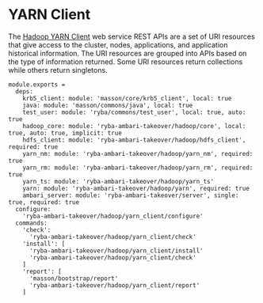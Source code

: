 
# YARN Client

The [Hadoop YARN Client](http://hadoop.apache.org/docs/current/hadoop-yarn/hadoop-yarn-site/WebServicesIntro.html) web service REST APIs are a set of URI resources that give access to the cluster, nodes, applications, and application historical information.
The URI resources are grouped into APIs based on the type of information returned. Some URI resources return collections while others return singletons.

    module.exports =
      deps:
        krb5_client: module: 'masson/core/krb5_client', local: true
        java: module: 'masson/commons/java', local: true
        test_user: module: 'ryba/commons/test_user', local: true, auto: true
        hadoop_core: module: 'ryba-ambari-takeover/hadoop/core', local: true, auto: true, implicit: true
        hdfs_client: module: 'ryba-ambari-takeover/hadoop/hdfs_client', required: true
        yarn_nm: module: 'ryba-ambari-takeover/hadoop/yarn_nm', required: true
        yarn_rm: module: 'ryba-ambari-takeover/hadoop/yarn_rm', required: true
        yarn_ts: module: 'ryba-ambari-takeover/hadoop/yarn_ts'
        yarn: module: 'ryba-ambari-takeover/hadoop/yarn', required: true
        ambari_server: module: 'ryba-ambari-takeover/server', single: true, required: true
      configure:
        'ryba-ambari-takeover/hadoop/yarn_client/configure'
      commands:
        'check':
          'ryba-ambari-takeover/hadoop/yarn_client/check'
        'install': [
          'ryba-ambari-takeover/hadoop/yarn_client/install'
          'ryba-ambari-takeover/hadoop/yarn_client/check'
        ]
        'report': [
          'masson/bootstrap/report'
          'ryba-ambari-takeover/hadoop/yarn_client/report'
        ]
